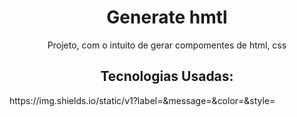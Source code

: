 <h1 align="center">Generate hmtl</h1>

<p align="center">Projeto, com o intuito de gerar compomentes de html, css</p>

<h2 align="center">Tecnologias Usadas:</h2>
https://img.shields.io/static/v1?label=<LABEL>&message=<MESSAGE>&color=<COLOR>&style=<STYLE>&logo=<LOGO>